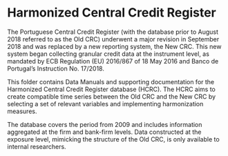 # Harmonized Central Credit Register


The Portuguese Central Credit Register (with the database prior to August 2018 referred to as the Old CRC) underwent a major revision in September 2018 and was replaced by a new reporting system, the New CRC. This new system began collecting granular credit data at the instrument level, as mandated by ECB Regulation (EU) 2016/867 of 18 May 2016 and Banco de Portugal’s Instruction No. 17/2018.

This folder contains Data Manuals and supporting documentation for the Harmonized Central Credit Register database (HCRC). The HCRC aims to create compatible time series between the Old CRC and the New CRC by selecting a set of relevant variables and implementing harmonization measures.

The database covers the period from 2009 and includes information aggregated at the firm and bank-firm levels. Data constructed at the exposure level, mimicking the structure of the Old CRC, is only available to internal researchers.

